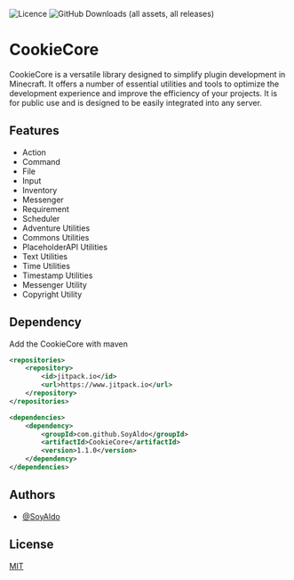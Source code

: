 ![Licence](https://img.shields.io/badge/Licence-MIT-blue) ![GitHub Downloads (all assets, all releases)](https://img.shields.io/github/downloads/SoyAldo/CookieCore/total?style=flat&label=Downloads)

# CookieCore

CookieCore is a versatile library designed to simplify plugin development in Minecraft. It offers a number of essential utilities and tools to optimize the development experience and improve the efficiency of your projects. It is for public use and is designed to be easily integrated into any server.

## Features

- Action
- Command
- File
- Input
- Inventory
- Messenger
- Requirement
- Scheduler
- Adventure Utilities
- Commons Utilities
- PlaceholderAPI Utilities
- Text Utilities
- Time Utilities
- Timestamp Utilities
- Messenger Utility
- Copyright Utility

## Dependency

Add the CookieCore with maven

```xml
<repositories>
	<repository>
		<id>jitpack.io</id>
		<url>https://www.jitpack.io</url>
	</repository>
</repositories>

<dependencies>
    <dependency>
	    <groupId>com.github.SoyAldo</groupId>
	    <artifactId>CookieCore</artifactId>
	    <version>1.1.0</version>
	</dependency>
</dependencies>
```

## Authors

- [@SoyAldo](https://www.github.com/SoyAldo)


## License

[MIT](https://choosealicense.com/licenses/mit/)